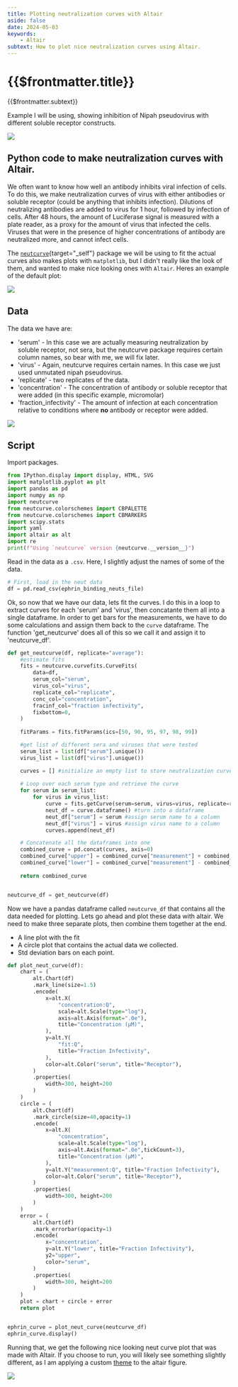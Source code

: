 ```yaml
---
title: Plotting neutralization curves with Altair
aside: false
date: 2024-05-03
keywords:
    - Altair
subtext: How to plot nice neutralization curves using Altair.
---
```


# {{$frontmatter.title}}
{{$frontmatter.subtext}}

Example I will be using, showing inhibition of Nipah pseudovirus with different soluble receptor constructs.
<div class="flex justify-center items-center">
    <img src="/images/code_posts/altair_neut_curve-01.png" />
</div>

## Python code to make neutralization curves with Altair.

We often want to know how well an antibody inhibits viral infection of cells. To do this, we make neutralization curves of virus with either antibodies or soluble receptor (could be anything that inhibits infection). Dilutions of neutralizing antibodies are added to virus for 1 hour, followed by infection of cells. After 48 hours, the amount of Luciferase signal is measured with a plate reader, as a proxy for the amount of virus that infected the cells. Viruses that were in the presence of higher concentrations of antibody are neutralized more, and cannot infect cells. 

The [```neutcurve```](https://jbloomlab.github.io/neutcurve/){target="_self"} package we will be using to fit the actual curves also makes plots with ```matplotlib```, but I didn't really like the look of them, and wanted to make nice looking ones with ```Altair```. Heres an example of the default plot:

<div class="flex justify-center items-center">
    <img src="/images/code_posts/ephrin_b2.pdf" />
</div>


## Data

The data we have are:
- 'serum' - In this case we are actually measuring neutralization by soluble receptor, not sera, but the neutcurve package requires certain column names, so bear with me, we will fix later.
- 'virus' - Again, neutcurve requires certain names. In this case we just used unmutated nipah pseudovirus.
- 'replicate' - two replicates of the data.
- 'concentration' - The concentration of antibody or soluble receptor that were added (in this specific example, micromolar)
- 'fraction_infectivity' - The amount of infection at each concentration relative to conditions where **no** antibody or receptor were added.


<div class="flex justify-center items-center">
    <img src="/images/code_posts/neut_curve_df.png" />
</div>

## Script

Import packages.

```python
from IPython.display import display, HTML, SVG
import matplotlib.pyplot as plt
import pandas as pd
import numpy as np
import neutcurve
from neutcurve.colorschemes import CBPALETTE
from neutcurve.colorschemes import CBMARKERS
import scipy.stats
import yaml
import altair as alt
import re
print(f"Using `neutcurve` version {neutcurve.__version__}")
```
Read in the data as a ```.csv```. Here, I slightly adjust the names of some of the data.

```python
# First, load in the neut data
df = pd.read_csv(ephrin_binding_neuts_file)
```
Ok, so now that we have our data, lets fit the curves. I do this in a loop to extract curves for each 'serum' and 'virus', then concatante them all into a single dataframe. In order to get bars for the measurements, we have to do some calculations and assign them back to the ```curve``` dataframe. The function 'get_neutcurve' does all of this so we call it and assign it to 'neutcurve_df'.

```python
def get_neutcurve(df, replicate="average"):
    #estimate fits
    fits = neutcurve.curvefits.CurveFits(
        data=df,
        serum_col="serum",
        virus_col="virus",
        replicate_col="replicate",
        conc_col="concentration",
        fracinf_col="fraction infectivity",
        fixbottom=0,
    )
    
    fitParams = fits.fitParams(ics=[50, 90, 95, 97, 98, 99])

    #get list of different sera and viruses that were tested
    serum_list = list(df["serum"].unique())
    virus_list = list(df["virus"].unique())

    curves = [] #initialize an empty list to store neutralization curve data
    
    # Loop over each serum type and retrieve the curve
    for serum in serum_list:
        for virus in virus_list:
            curve = fits.getCurve(serum=serum, virus=virus, replicate=replicate)
            neut_df = curve.dataframe() #turn into a dataframe
            neut_df["serum"] = serum #assign serum name to a column
            neut_df["virus"] = virus #assign virus name to a column
            curves.append(neut_df)

    # Concatenate all the dataframes into one
    combined_curve = pd.concat(curves, axis=0)
    combined_curve["upper"] = combined_curve["measurement"] + combined_curve["stderr"]
    combined_curve["lower"] = combined_curve["measurement"] - combined_curve["stderr"]
    
    return combined_curve


neutcurve_df = get_neutcurve(df)
```

Now we have a pandas dataframe called ```neutcurve_df``` that contains all the data needed for plotting. Lets go ahead and plot these data with altair. We need to make three separate plots, then combine them together at the end.
- A line plot with the fit
- A circle plot that contains the actual data we collected.
- Std deviation bars on each point.

```python
def plot_neut_curve(df):
    chart = (
        alt.Chart(df)
        .mark_line(size=1.5)
        .encode(
            x=alt.X(
                "concentration:Q",
                scale=alt.Scale(type="log"),
                axis=alt.Axis(format=".0e"),
                title="Concentration (μM)",
            ),
            y=alt.Y(
                "fit:Q",
                title="Fraction Infectivity",
            ),
            color=alt.Color("serum", title="Receptor"),
        )
        .properties(
            width=300, height=200
        )
    )
    circle = (
        alt.Chart(df)
        .mark_circle(size=40,opacity=1)
        .encode(
            x=alt.X(
                "concentration",
                scale=alt.Scale(type="log"),
                axis=alt.Axis(format=".0e",tickCount=3),
                title="Concentration (μM)",
            ),
            y=alt.Y("measurement:Q", title="Fraction Infectivity"),
            color=alt.Color("serum", title="Receptor"),
        )
        .properties(
            width=300, height=200
        )
    )
    error = (
        alt.Chart(df)
        .mark_errorbar(opacity=1)
        .encode(
            x="concentration",
            y=alt.Y("lower", title="Fraction Infectivity"),
            y2="upper",
            color="serum",
        )
        .properties(
            width=300, height=200
        )
    )
    plot = chart + circle + error
    return plot


ephrin_curve = plot_neut_curve(neutcurve_df)
ephrin_curve.display()
```


Running that, we get the following nice looking neut curve plot that was made with Altair. If you choose to run, you will likely see something slightly different, as I am applying a custom [theme](/code_pages/posts/240503_altair_theme) to the altair figure.

<div class="flex justify-center items-center">
    <img src="/images/code_posts/altair_neut_curve-01.png" />
</div>